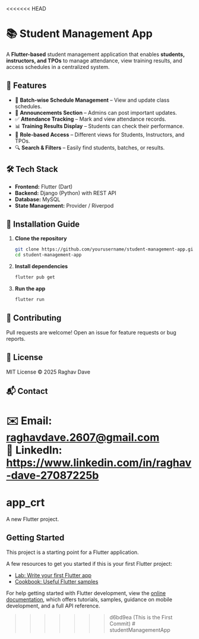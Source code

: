<<<<<<< HEAD
# 📚 Student Management App

A **Flutter-based** student management application that enables **students, instructors, and TPOs** to manage attendance, view training results, and access schedules in a centralized system.

## 🚀 Features
- 📅 **Batch-wise Schedule Management** – View and update class schedules.
- 📢 **Announcements Section** – Admins can post important updates.
- ✅ **Attendance Tracking** – Mark and view attendance records.
- 📊 **Training Results Display** – Students can check their performance.
- 🔑 **Role-based Access** – Different views for Students, Instructors, and TPOs.
- 🔍 **Search & Filters** – Easily find students, batches, or results.

## 🛠️ Tech Stack
- **Frontend:** Flutter (Dart)
- **Backend:** Django (Python) with REST API
- **Database:** MySQL
- **State Management:** Provider / Riverpod

## 🎯 Installation Guide
1. **Clone the repository**
   ```bash
   git clone https://github.com/yourusername/student-management-app.git
   cd student-management-app
   ```
2. **Install dependencies**
   ```bash
   flutter pub get
   ```
3. **Run the app**
   ```bash
   flutter run
   ```

## 🤝 Contributing
Pull requests are welcome! Open an issue for feature requests or bug reports.

## 📜 License
MIT License © 2025 Raghav Dave

## 📬 Contact
✉️ Email: raghavdave.2607@gmail.com  
🔗 LinkedIn: https://www.linkedin.com/in/raghav-dave-27087225b
=======
# app_crt

A new Flutter project.

## Getting Started

This project is a starting point for a Flutter application.

A few resources to get you started if this is your first Flutter project:

- [Lab: Write your first Flutter app](https://docs.flutter.dev/get-started/codelab)
- [Cookbook: Useful Flutter samples](https://docs.flutter.dev/cookbook)

For help getting started with Flutter development, view the
[online documentation](https://docs.flutter.dev/), which offers tutorials,
samples, guidance on mobile development, and a full API reference.
>>>>>>> d6bd9ea (This is the First Commit)
#   s t u d e n t M a n a g e m e n t A p p 
 
 
